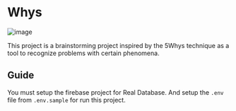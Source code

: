 # Whys

![image](https://user-images.githubusercontent.com/28590190/153340869-5270f3e3-e8d8-4aca-8445-91bde74665fc.png)

This project is a brainstorming project inspired by the 5Whys technique as a tool to recognize problems with certain phenomena.

## Guide

You must setup the firebase project for Real Database. And setup the `.env` file from `.env.sample` for run this project.
